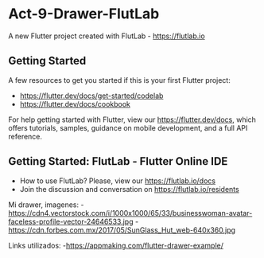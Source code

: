 # Act-9-Drawer-FlutLab

A new Flutter project created with FlutLab - https://flutlab.io

## Getting Started

A few resources to get you started if this is your first Flutter project:

- https://flutter.dev/docs/get-started/codelab
- https://flutter.dev/docs/cookbook

For help getting started with Flutter, view our
https://flutter.dev/docs, which offers tutorials,
samples, guidance on mobile development, and a full API reference.

## Getting Started: FlutLab - Flutter Online IDE

- How to use FlutLab? Please, view our https://flutlab.io/docs
- Join the discussion and conversation on https://flutlab.io/residents

Mi drawer, imagenes:
-https://cdn4.vectorstock.com/i/1000x1000/65/33/businesswoman-avatar-faceless-profile-vector-24646533.jpg
-https://cdn.forbes.com.mx/2017/05/SunGlass_Hut_web-640x360.jpg

Links utilizados:
-https://appmaking.com/flutter-drawer-example/
